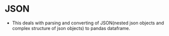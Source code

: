 # JSON

* This deals with parsing and converting of JSON(nested json objects and complex structure of json objects) to pandas dataframe.
